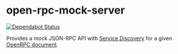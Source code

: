 # open-rpc-mock-server

[![Dependabot Status](https://api.dependabot.com/badges/status?host=github&repo=open-rpc/mock-server)](https://dependabot.com)

Provides a mock JSON-RPC API with [Service Discovery](https://github.com/open-rpc/spec#service-discovery-method) for a given [OpenRPC document](https://github.com/open-rpc/spec#openrpc-document).
